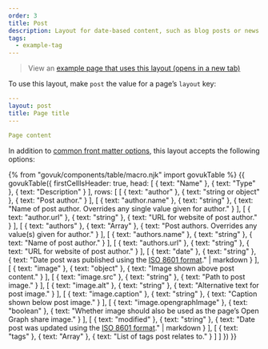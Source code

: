 ```yaml
---
order: 3
title: Post
description: Layout for date-based content, such as blog posts or news items.
tags:
  - example-tag
---
```


> View an <a href="/example/post" target="_blank">example page that uses this layout (opens in a new tab)</a>

To use this layout, make `post` the value for a page’s `layout` key:

```yaml
---
layout: post
title: Page title
---

Page content
```

In addition to [common front matter options](/layouts#common-front-matter-options), this layout accepts the following options:

{% from "govuk/components/table/macro.njk" import govukTable %}
{{ govukTable({
  firstCellIsHeader: true,
  head: [
    { text: "Name" },
    { text: "Type" },
    { text: "Description" }
  ],
  rows: [
    [
      { text: "author" },
      { text: "string or object" },
      { text: "Post author." }
    ],
    [
      { text: "author.name" },
      { text: "string" },
      { text: "Name of post author. Overrides any single value given for author." }
    ],
    [
      { text: "author.url" },
      { text: "string" },
      { text: "URL for website of post author." }
    ],
    [
      { text: "authors" },
      { text: "Array" },
      { text: "Post authors. Overrides any value(s) given for author." }
    ],
    [
      { text: "authors.name" },
      { text: "string" },
      { text: "Name of post author." }
    ],
    [
      { text: "authors.url" },
      { text: "string" },
      { text: "URL for website of post author." }
    ],
    [
      { text: "date" },
      { text: "string" },
      { text: "Date post was published using the [ISO 8601 format](https://en.wikipedia.org/wiki/ISO_8601)." | markdown }
    ],
    [
      { text: "image" },
      { text: "object" },
      { text: "Image shown above post content." }
    ],
    [
      { text: "image.src" },
      { text: "string" },
      { text: "Path to post image." }
    ],
    [
      { text: "image.alt" },
      { text: "string" },
      { text: "Alternative text for post image." }
    ],
    [
      { text: "image.caption" },
      { text: "string" },
      { text: "Caption shown below post image." }
    ],
    [
      { text: "image.opengraphImage" },
      { text: "boolean" },
      { text: "Whether image should also be used as the page’s Open Graph share image." }
    ],
    [
      { text: "modified" },
      { text: "string" },
      { text: "Date post was updated using the [ISO 8601 format](https://en.wikipedia.org/wiki/ISO_8601)." | markdown }
    ],
    [
      { text: "tags" },
      { text: "Array" },
      { text: "List of tags post relates to." }
    ]
  ]
}) }}
